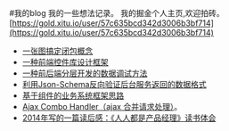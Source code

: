 #我的blog
我的一些想法记录。
我的掘金个人主页,欢迎拍砖。
[https://gold.xitu.io/user/57c635bcd342d3006b3bf714](https://gold.xitu.io/user/57c635bcd342d3006b3bf714)

- [一张图搞定闭包概念](https://github.com/houyhea/blog/blob/master/20150524.md)
- [一种前端控件库设计框架](https://github.com/houyhea/blog/blob/master/20150426.md)
- [一种前后端分层开发的数据调试方法](https://github.com/houyhea/blog/blob/master/20150425.md)
- [利用Json-Schema反向验证后台服务返回的数据格式](https://github.com/houyhea/blog/blob/master/20150418.md)
- [基于组件的业务系统框架思路](https://github.com/houyhea/blog/blob/master/web_frontend_framework_conception.md)
- [Ajax Combo Handler（ajax 合并请求处理）](https://github.com/houyhea/blog/blob/master/ajax_combo_handler.md)。
- [2014年写的一篇读后感：《人人都是产品经理》读书体会](https://github.com/houyhea/blog/blob/master/20140119.md)


